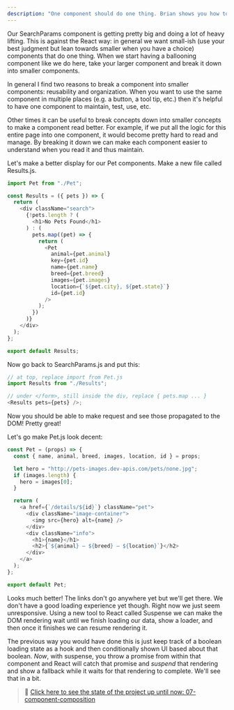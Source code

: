 ```yaml
---
description: "One component should do one thing. Brian shows you how to break down bigger components into smaller components."
---
```


Our SearchParams component is getting pretty big and doing a lot of heavy lifting. This is against the React way: in general we want small-ish (use your best judgment but lean towards smaller when you have a choice) components that do one thing. When we start having a ballooning component like we do here, take your larger component and break it down into smaller components.

In general I find two reasons to break a component into smaller components: reusability and organization. When you want to use the same component in multiple places (e.g. a button, a tool tip, etc.) then it's helpful to have one component to maintain, test, use, etc.

Other times it can be useful to break concepts down into smaller concepts to make a component read better. For example, if we put all the logic for this entire page into one component, it would become pretty hard to read and manage. By breaking it down we can make each component easier to understand when you read it and thus maintain.

Let's make a better display for our Pet components. Make a new file called Results.js.

```javascript
import Pet from "./Pet";

const Results = ({ pets }) => {
  return (
    <div className="search">
      {!pets.length ? (
        <h1>No Pets Found</h1>
      ) : (
        pets.map((pet) => {
          return (
            <Pet
              animal={pet.animal}
              key={pet.id}
              name={pet.name}
              breed={pet.breed}
              images={pet.images}
              location={`${pet.city}, ${pet.state}`}
              id={pet.id}
            />
          );
        })
      )}
    </div>
  );
};

export default Results;
```

Now go back to SearchParams.js and put this:

```javascript
// at top, replace import from Pet.js
import Results from "./Results";

// under </form>, still inside the div, replace { pets.map ... }
<Results pets={pets} />;
```

Now you should be able to make request and see those propagated to the DOM! Pretty great!

Let's go make Pet.js look decent:

```javascript
const Pet = (props) => {
  const { name, animal, breed, images, location, id } = props;

  let hero = "http://pets-images.dev-apis.com/pets/none.jpg";
  if (images.length) {
    hero = images[0];
  }

  return (
    <a href={`/details/${id}`} className="pet">
      <div className="image-container">
        <img src={hero} alt={name} />
      </div>
      <div className="info">
        <h1>{name}</h1>
        <h2>{`${animal} — ${breed} — ${location}`}</h2>
      </div>
    </a>
  );
};

export default Pet;
```

Looks much better! The links don't go anywhere yet but we'll get there. We don't have a good loading experience yet though. Right now we just seem unresponsive. Using a new tool to React called Suspense we can make the DOM rendering wait until we finish loading our data, show a loader, and then once it finishes we can resume rendering it.

The previous way you would have done this is just keep track of a boolean loading state as a hook and then conditionally shown UI based about that boolean. _Now_, with suspense, you throw a promise from within that component and React will catch that promise and _suspend_ that rendering and show a fallback while it waits for that rendering to complete. We'll see that in a bit.

> 🏁 [Click here to see the state of the project up until now: 07-component-composition][step]

[step]: https://github.com/btholt/citr-v7-project/tree/master/07-component-composition
